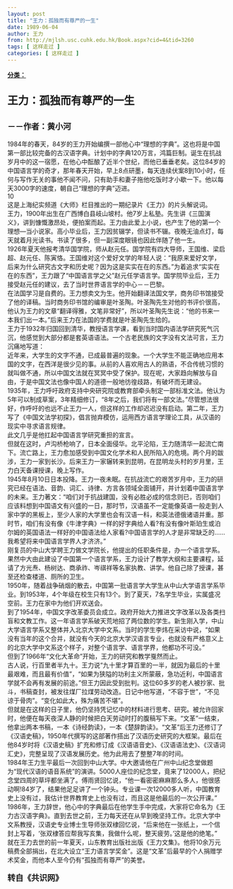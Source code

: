 ```yaml
---
layout: post
title: "王力：孤独而有尊严的一生"
date: 1989-06-04
author: 王力
from: http://mjlsh.usc.cuhk.edu.hk/Book.aspx?cid=4&tid=3260
tags: [ 这样走过 ]
categories: [ 这样走过 ]
---
```


<div style="margin: 15px 10px 10px 0px;">
 <div>
  <span id="ctl00_ContentPlaceHolder1_chapter1_SubjectLabel" style="font-weight:bold;text-decoration:underline;">
   分类：
  </span>
 </div>
 <div>
  <b>
   <font size="5">
    <br/>
   </font>
  </b>
 </div>
 <div>
  <b>
   <font size="5">
    王力：孤独而有尊严的一生
   </font>
  </b>
 </div>
 <div>
  <b>
   <font size="5">
    <br/>
   </font>
  </b>
 </div>
 <div>
  <b>
   <font size="4">
    －－作者：黄小河
   </font>
  </b>
 </div>
 <div>
  <br/>
 </div>
 <div>
  1984年的春天，84岁的王力开始编撰一部他心中“理想的字典”。这也将是中国第一部比较完备的古汉语字典。计划中的字典120万言，鸿篇巨制。诞生在抗战岁月中的这一宿愿，在他心中酝酿了近半个世纪，而他已垂垂老矣。这位84岁的中国语言学的奇才，那年春天开始，早上8点研墨，每天连续伏案8到10小时，任何与写作无关的事他不闻不问，只有助手和妻子拖他吃饭时才小歇一下。他以每天3000字的速度，朝自己“理想的字典”迈进。
 </div>
 <div>
  10
 </div>
 <div>
  这是上海纪实频道《大师》栏目推出的一期纪录片《王力》的片头解说词。
 </div>
 <div>
  王力，1900年出生在广西博白县岐山坡村。他7岁上私塾。先生讲《三国演义》，讲到慷慨激昂处，便拍案而起。王力由此爱上小说，也产生了他的第一个理想—当小说家。高小毕业后，王力因贫辍学，但读书不辍。夜晚无油点灯，每天就着月光读书。书读了很多，但一副深度眼镜也因此伴随了他一生。
 </div>
 <div>
  1926年夏天他报考清华国学院，师从赵元任。国学院有四大导师，王国维、梁启超、赵元任、陈寅恪。王国维对这个爱好文学的年轻人说：“我原来爱好文学，后来为什么研究古文字和历史呢？因为这是实实在在的东西。”为着追求“实实在在的东西”，王力跟了“中国语言学之父”赵元任学语言学。国学院毕业后，王力接受赵元任的建议，去了当时世界语言学的中心－－巴黎。
 </div>
 <div>
  在法国学习是自费的。王力想卖文为生。他开始翻译法国文学，商务印书馆接受了他的译稿。当时商务印书馆的编审是叶圣陶。叶圣陶先生对他的书评价很高，他认为王力的文章“翻译得雅，文笔非常好”，所以叶圣陶先生说：“他的书来一本我们出一本。”后来王力在法国的学费就是叶圣陶先生给的。
 </div>
 <div>
  王力于1932年归国回到清华，教授语言学课，看到当时国内语法学研究死气沉沉，他感觉到大部分都是套英语语法。一个古老民族的文字没有文法可言，王力沉痛地写道：
 </div>
 <div>
  近年来，大学生的文字不通，已成最普遍的现象。一个大学生不能正确地应用本国的文字，在西洋是很少见的事。从前的人喜欢用古人的熟语，不合传统习惯的就叫做不通，所以中国文法就在冥冥中受了保护。现在呢，大家趋向解放与自由，于是中国文法也像中国人的道德一般地彷徨歧路，有破坏而无建设。
 </div>
 <div>
  1935年，王力呼吁政府支持中央研究院或教育部牵头制定一部标准文法。他认为5年可以制成草案，3年精细修订，“8年之后，我们将有一部文法。”尽管想法很好，作呼吁的也远不止王力一人，但这样的工作却迟迟没有启动。第二年，王力写了《中国文法学初探》，倡言抛弃模仿，运用西方语言学理论工具，从汉语的现实中寻求语言规律。
 </div>
 <div>
  此文几乎是他扛起中国语言学研究重担的宣言。
 </div>
 <div>
  但就在这时，卢沟桥枪响了，日本全面侵华。北平沦陷，王力随清华一起流亡南下。流亡路上，王力愈加感受到中国文化学术和人民所陷入的危境。两个月的跋涉，王力一家到长沙。后来王力一家辗转来到昆明，在昆明龙头村的岁月里，王力白天备课授课，晚上写作。
 </div>
 <div>
  1945年8月10日日本投降。王力一夜未眠。在抗战流亡的艰苦岁月中，王力的研究已经在语法、音韵、词汇、诗律、方言各领域全面铺开，并计划着中国语言学的未来。王力著文：“咱们对于抗战建国，没有必胜必成的信念则已，否则咱们应该料想到中国语文有兴盛的一日，那时节，汉语虽不一定能像英语一般走到人家中学的黑板上，至少人家的大学里也会有汉语一科，和英法德俄诸语并重。那时节，咱们有没有像《牛津字典》一样的好字典给人看?有没有像叶斯珀生或泊尔姆的英国语法一样好的中国语法给人家看?中国语言学的人才是非常缺乏的……我希望将来中国语言学界人才济济。”
 </div>
 <div>
  刚复员的中山大学聘王力做文学院长，他提出的任职条件是，办一个语言学系。果然中大由此建设了中国第一个语言学系，王力设计了教学大纲和主要课程，延请了方光焘、杨树达、商承祚、岑祺祥等名家执教、讲学。他自己除了授课，甚至还检查楼道、厕所的卫生。
 </div>
 <div>
  1950年，随着战争硝烟的散去，中国第一批语言学大学生从中山大学语言学系毕业。到1953年，4个年级在校生只有13个。到了夏天，7名学生毕业，实属盛况空前。王力在家中为他们开欢送会。
 </div>
 <div>
  到了1954年，中国文字改革委员会成立。政府开始大力推进文字改革以及各类扫盲和文教工作。这一年语言学系破天荒地招了两位数的学生。新生刚入学，中山大学语言学系又整体并入北京大学中文系。当时的学生李炜在采访中说，“如果没有当年的这个合并，就没有今天的北京大学汉语言专业，也就没有严格意义上的北京大学中文系这个样子，对整个语言学、语言学界，他都功不可没。”
 </div>
 <div>
  但到了1966年“文化大革命”开始，王力的研究和教学戛然而止。
 </div>
 <div>
  古人说，行百里者半九十。王力说“九十里才算百里的一半，就因为最后的十里最艰难，而且最有价值”，“如果为狭隘的功利主义所蒙蔽，急功近利，中国语言学就不会再有发展的前途。”但王力因此受到批判。这位60多岁的老人被抄家、批斗，书稿查封，被发往煤厂拉煤劳动改造。日记中他写道，“不容于世”，“不见谅于骨肉”。“变化如此大，殊为痛苦不堪”。
 </div>
 <div>
  但就是在这样的日子里，他仍坚持凭记忆中的材料进行思考、研究。被允许回家时，他便在每天夜深人静的时候把白天劳动时打的腹稿写下来。“文革”一结束，他拿出两本书稿，一本《诗经韵读》，一本《楚辞韵读》。“文革”后王力还修订了《汉语史稿》，1950年代撰写的这部著作搭出了汉语历史研究的大框架。最后在他84岁时将《汉语史稿》扩充和修订成《汉语语音史》、《汉语语法史》、《汉语词汇史》，完整呈现了汉语发展历史。他为此用去了整整7年的时间。
 </div>
 <div>
  1984年王力生平最后一次回到中山大学。中大邀请他在广州中山纪念堂做题为“现代汉语的语音系统”的演讲。5000人座位的纪念堂，竟来了12000人，把纪念堂四周的草坪都坐满了。傅雨贤回忆说，“他一看密密麻麻那么多人，他很感动啊!84岁了，结果他足足讲了一个钟头。专业课一次12000多人听，中国教育史上没有过，我估计世界教育史上也没有过，而且这是他最后的一次公开课。”
 </div>
 <div>
  1986年，王力辞世，他心中的字典最后在他学生手中完成，大家将它命名为《王力古汉语字典》。直到去世之前，王力每天还在从早到晚坚持工作。北京大学中文系教授，汉语史专业博士生导师张双棣回忆说，“后来他在一张纸上，一个信封上写着，‘张双棣答应帮我写亥集，我做什么呢，整天疲劳。’这是他的绝笔。”
 </div>
 <div>
  就在王力去世的前一年夏天，山东教育出版社出版《王力文集》。他将10余万元稿费全部捐出，在北大设立“王力语言学奖金”。这是“文革”后最早的个人捐赠学术奖金，而他本人至今仍有“孤独而有尊严”的美誉。
 </div>
 <div>
  <br/>
 </div>
 <div>
  <b>
   <font size="4">
    转自《共识网》
   </font>
  </b>
 </div>
 <div>
  <br/>
 </div>
</div>

